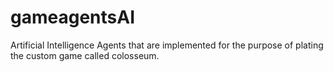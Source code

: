 # gameagentsAI
Artificial Intelligence Agents that are implemented for the purpose of plating the custom game called colosseum.
